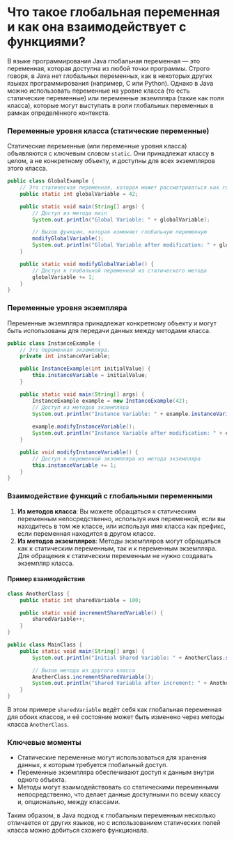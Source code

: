 # Что такое глобальная переменная и как она взаимодействует с функциями?

В языке программирования Java глобальная переменная — это переменная, которая доступна из любой точки программы. Строго говоря, в Java нет глобальных переменных, как в некоторых других языках программирования (например, C или Python). Однако в Java можно использовать переменные на уровне класса (то есть статические переменные) или переменные экземпляра (такие как поля класса), которые могут выступать в роли глобальных переменных в рамках определённого контекста.

### Переменные уровня класса (статические переменные)

Статические переменные (или переменные уровня класса) объявляются с ключевым словом `static`. Они принадлежат классу в целом, а не конкретному объекту, и доступны для всех экземпляров этого класса.

```java
public class GlobalExample {
    // Это статическая переменная, которая может рассматриваться как глобальная.
    public static int globalVariable = 42;

    public static void main(String[] args) {
        // Доступ из метода main
        System.out.println("Global Variable: " + globalVariable);

        // Вызов функции, которая изменяет глобальную переменную
        modifyGlobalVariable();
        System.out.println("Global Variable after modification: " + globalVariable);
    }

    public static void modifyGlobalVariable() {
        // Доступ к глобальной переменной из статического метода
        globalVariable += 1;
    }
}
```

### Переменные уровня экземпляра

Переменные экземпляра принадлежат конкретному объекту и могут быть использованы для передачи данных между методами класса.

```java
public class InstanceExample {
    // Это переменная экземпляра.
    private int instanceVariable;

    public InstanceExample(int initialValue) {
        this.instanceVariable = initialValue;
    }

    public static void main(String[] args) {
        InstanceExample example = new InstanceExample(42);
        // Доступ из методов экземпляра
        System.out.println("Instance Variable: " + example.instanceVariable);
        
        example.modifyInstanceVariable();
        System.out.println("Instance Variable after modification: " + example.instanceVariable);
    }

    public void modifyInstanceVariable() {
        // Доступ к переменной экземпляра из метода экземпляра
        this.instanceVariable += 1;
    }
}
```

### Взаимодействие функций с глобальными переменными

1. **Из методов класса**: Вы можете обращаться к статическим переменным непосредственно, используя имя переменной, если вы находитесь в том же классе, или используя имя класса как префикс, если переменная находится в другом классе.
2. **Из методов экземпляров**: Методы экземпляров могут обращаться как к статическим переменным, так и к переменным экземпляра. Для обращения к статическим переменным не нужно создавать экземпляр класса.

#### Пример взаимодействия

```java
class AnotherClass {
    public static int sharedVariable = 100;

    public static void incrementSharedVariable() {
        sharedVariable++;
    }
}

public class MainClass {
    public static void main(String[] args) {
        System.out.println("Initial Shared Variable: " + AnotherClass.sharedVariable);

        // Вызов метода из другого класса
        AnotherClass.incrementSharedVariable();
        System.out.println("Shared Variable after increment: " + AnotherClass.sharedVariable);
    }
}
```

В этом примере `sharedVariable` ведёт себя как глобальная переменная для обоих классов, и её состояние может быть изменено через методы класса `AnotherClass`.

### Ключевые моменты
- Статические переменные могут использоваться для хранения данных, к которым требуется глобальный доступ.
- Переменные экземпляра обеспечивают доступ к данным внутри одного объекта.
- Методы могут взаимодействовать со статическими переменными непосредственно, что делает данные доступными по всему классу и, опционально, между классами.

Таким образом, в Java подход к глобальным переменным несколько отличается от других языков, но с использованием статических полей класса можно добиться схожего функционала.